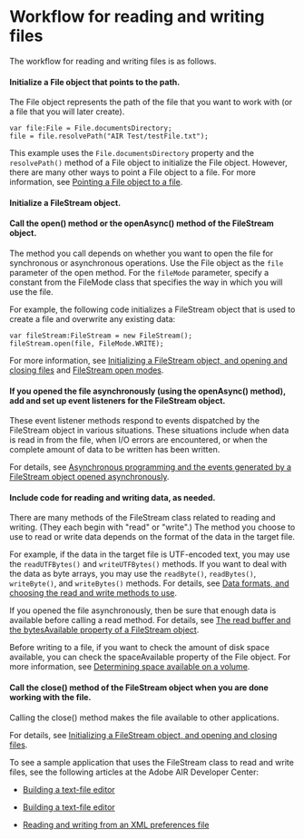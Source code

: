 # Workflow for reading and writing files

The workflow for reading and writing files is as follows.

#### Initialize a File object that points to the path.

The File object represents the path of the file that you want to work with (or a
file that you will later create).

    var file:File = File.documentsDirectory;
    file = file.resolvePath("AIR Test/testFile.txt");

This example uses the `File.documentsDirectory` property and the `resolvePath()`
method of a File object to initialize the File object. However, there are many
other ways to point a File object to a file. For more information, see
[Pointing a File object to a file](./working-with-file-objects-in-air.md#pointing-a-file-object-to-a-file).

#### Initialize a FileStream object.

#### Call the open() method or the openAsync() method of the FileStream object.

The method you call depends on whether you want to open the file for synchronous
or asynchronous operations. Use the File object as the `file` parameter of the
open method. For the `fileMode` parameter, specify a constant from the FileMode
class that specifies the way in which you will use the file.

For example, the following code initializes a FileStream object that is used to
create a file and overwrite any existing data:

    var fileStream:FileStream = new FileStream();
    fileStream.open(file, FileMode.WRITE);

For more information, see
[Initializing a FileStream object, and opening and closing files](./initializing-a-filestream-object-and-opening-and-closing-files.md)
and [FileStream open modes](./filestream-open-modes.md).

#### If you opened the file asynchronously (using the openAsync() method), add and set up event listeners for the FileStream object.

These event listener methods respond to events dispatched by the FileStream
object in various situations. These situations include when data is read in from
the file, when I/O errors are encountered, or when the complete amount of data
to be written has been written.

For details, see
[Asynchronous programming and the events generated by a FileStream object opened asynchronously](./asynchronous-programming-and-the%20events-generated-by-a-filestream-object-opened-asynchronously.md).

#### Include code for reading and writing data, as needed.

There are many methods of the FileStream class related to reading and writing.
(They each begin with "read" or "write".) The method you choose to use to read
or write data depends on the format of the data in the target file.

For example, if the data in the target file is UTF-encoded text, you may use the
`readUTFBytes()` and `writeUTFBytes()` methods. If you want to deal with the
data as byte arrays, you may use the `readByte()`, `readBytes()`, `writeByte()`,
and `writeBytes()` methods. For details, see
[Data formats, and choosing the read and write methods to use](./data-formats-and-choosing-the-read-and-write-methods-to-use.md).

If you opened the file asynchronously, then be sure that enough data is
available before calling a read method. For details, see
[The read buffer and the bytesAvailable property of a FileStream object](./the-read-buffer-and-the-bytesavailable-property-of-a-filestream-object.md).

Before writing to a file, if you want to check the amount of disk space
available, you can check the spaceAvailable property of the File object. For
more information, see
[Determining space available on a volume](./working-with-file-objects-in-air.md#determining-space-available-on-a-volume).

#### Call the close() method of the FileStream object when you are done working with the file.

Calling the close() method makes the file available to other applications.

For details, see
[Initializing a FileStream object, and opening and closing files](./initializing-a-filestream-object-and-opening-and-closing-files.md).

To see a sample application that uses the FileStream class to read and write
files, see the following articles at the Adobe AIR Developer Center:

- [Building a text-file editor](https://www.adobe.com/go/learn_air_qs_textedit_flash_en)

- [Building a text-file editor](https://www.adobe.com/go/learn_air_qs_textedit_flex_en)

- [Reading and writing from an XML preferences file](https://www.adobe.com/go/learn_air_qs_xmlpref_flex_en)
